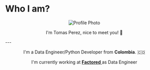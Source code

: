 <!-- markdownlint-disable MD033 -->
# Who I am?

<p align="center">
  <img src="https://images.weserv.nl/?url=avatars.githubusercontent.com/u/72174660?v=4&h=300&w=300&fit=cover&mask=circle&maxage=7d" alt="Profile Photo"/>
  <p align="center">I'm Tomas Perez, nice to meet you! 👋</p>
</p>
---
<p align="center">
I'm a Data Engineer/Python Developer from <b>Colombia</b>. 🇨🇴
</p>

<p align="center">
I'm currently working at
  <a href="https://www.linkedin.com/company/factoredai/mycompany/">
    <b>Factored</b>
  </a> as Data Engineer
</p>